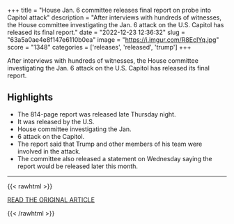 +++
title = "House Jan. 6 committee releases final report on probe into Capitol attack"
description = "After interviews with hundreds of witnesses, the House committee investigating the Jan. 6 attack on the U.S. Capitol has released its final report."
date = "2022-12-23 12:36:32"
slug = "63a5a0ae4e8f147e6110b0ea"
image = "https://i.imgur.com/R8EcIYq.jpg"
score = "1348"
categories = ['releases', 'released', 'trump']
+++

After interviews with hundreds of witnesses, the House committee investigating the Jan. 6 attack on the U.S. Capitol has released its final report.

## Highlights

- The 814-page report was released late Thursday night.
- It was released by the U.S.
- House committee investigating the Jan.
- 6 attack on the Capitol.
- The report said that Trump and other members of his team were involved in the attack.
- The committee also released a statement on Wednesday saying the report would be released later this month.

---

{{< rawhtml >}}
  <p class="article-category">
    <a target="_blank" href="https://abcnews.go.com/US/house-jan-6-committee-releases-final-report-probe/story?id=95656950">READ THE ORIGINAL ARTICLE</a>
  </p>
{{< /rawhtml >}}
